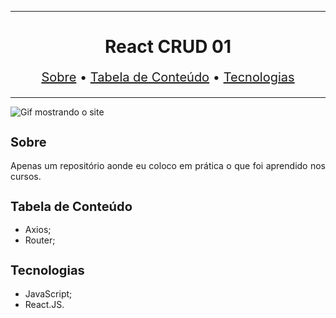 <hr>

<main>
    <h1 align="center">React CRUD 01</h1>
    <p align="center" style="font-size: 1.25rem;">
        <a href="#sobre">Sobre</a> •
        <a href="#tabela-de-conteudo">Tabela de Conteúdo</a> •
        <a href="#tecnologias">Tecnologias</a>
    </p>
</main>

<hr>

<img src="Alura-Plus.gif" title="Gif mostrando o site">

<section id="sobre">
    <h2 style="font-size: 1.25rem;">Sobre</h2>
    <p style="text-align: justify;">Apenas um repositório aonde eu coloco em prática o que foi aprendido nos cursos.</p>
</section>

<section id="tabela-de-conteudo">
    <h2 style="font-size: 1.25rem;">Tabela de Conteúdo</h2>
    <ul style="text-align: justify;" align="justify">
      <li>Axios;</li>
      <li>Router;</li>
    </ul>
</section>

<section id="tecnologias">
    <h2 style="font-size: 1.25rem;">Tecnologias</h2>
    <ul>
        <li>JavaScript;</li>
        <li>React.JS.</li>
    </ul>
</section>
